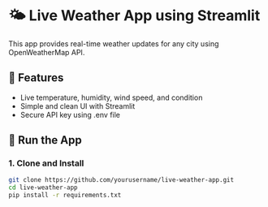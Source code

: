 # 🌤 Live Weather App using Streamlit

This app provides real-time weather updates for any city using OpenWeatherMap API.

## 🔧 Features
- Live temperature, humidity, wind speed, and condition
- Simple and clean UI with Streamlit
- Secure API key using .env file

## 🚀 Run the App

### 1. Clone and Install
```bash
git clone https://github.com/yourusername/live-weather-app.git
cd live-weather-app
pip install -r requirements.txt
